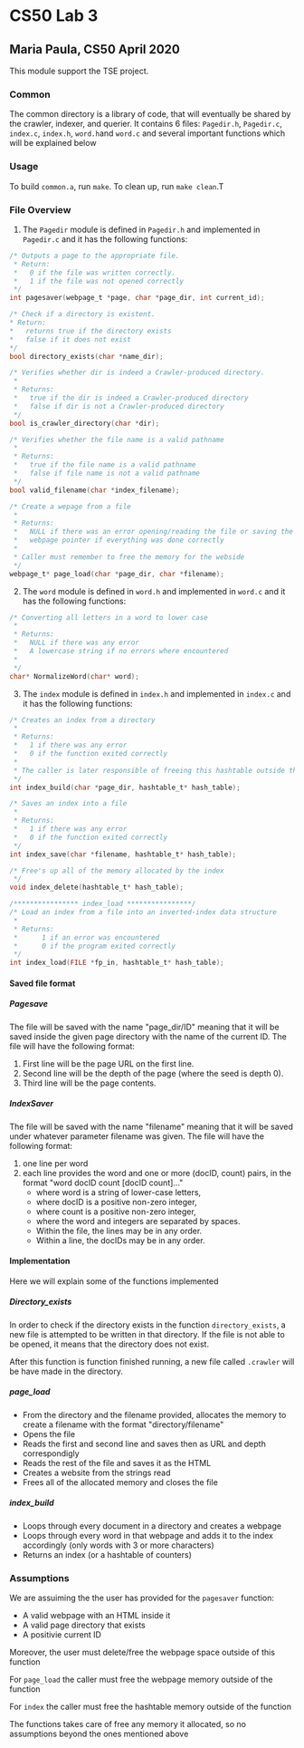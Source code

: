 # CS50 Lab 3
## Maria Paula, CS50 April 2020

This module support the TSE project.

### Common

The common directory is a library of code, that will eventually be shared by the crawler, indexer, and querier.
It contains 6 files: `Pagedir.h`, `Pagedir.c`, `index.c`, `index.h`, `word.h`and `word.c` and several important functions which will be explained below

### Usage
To build `common.a`, run `make`. 
To clean up, run `make clean`.T

### File Overview

1. The ``Pagedir`` module is defined in `Pagedir.h` and implemented in `Pagedir.c` and it has the following functions:

```c
/* Outputs a page to the appropriate file.
 * Return:
 *   0 if the file was written correctly.
 *   1 if the file was not opened correctly
 */
int pagesaver(webpage_t *page, char *page_dir, int current_id);

/* Check if a directory is existent.
* Return:
*   returns true if the directory exists
*   false if it does not exist 
*/
bool directory_exists(char *name_dir); 

/* Verifies whether dir is indeed a Crawler-produced directory.
 *
 * Returns:
 *   true if the dir is indeed a Crawler-produced directory
 *   false if dir is not a Crawler-produced directory
 */
bool is_crawler_directory(char *dir);

/* Verifies whether the file name is a valid pathname
 *
 * Returns:
 *   true if the file name is a valid pathname
 *   false if file name is not a valid pathname
 */
bool valid_filename(char *index_filename);

/* Create a wepage from a file
 *
 * Returns:
 *   NULL if there was an error opening/reading the file or saving the website
 *   webpage pointer if everything was done correctly
 * 
 * Caller must remember to free the memory for the webside
 */
webpage_t* page_load(char *page_dir, char *filename);
```

2. The ``word`` module is defined in `word.h` and implemented in `word.c` and it has the following functions:

```c
/* Converting all letters in a word to lower case
 *
 * Returns:
 *   NULL if there was any error
 *   A lowercase string if no errors where encountered
 *
 */
char* NormalizeWord(char* word); 
```

3. The ``index`` module is defined in `index.h` and implemented in `index.c` and it has the following functions:

```c
/* Creates an index from a directory
 *
 * Returns:
 *   1 if there was any error
 *   0 if the function exited correctly
 * 
 * The caller is later responsible of freeing this hashtable outside the function
 */
int index_build(char *page_dir, hashtable_t* hash_table);

/* Saves an index into a file
 *
 * Returns:
 *   1 if there was any error
 *   0 if the function exited correctly
 */
int index_save(char *filename, hashtable_t* hash_table);

/* Free's up all of the memory allocated by the index
 */
void index_delete(hashtable_t* hash_table);

/**************** index_load ****************/
/* Load an index from a file into an inverted-index data structure
 *
 * Returns:
 *      1 if an error was encountered
 *      0 if the program exited correctly 
 */
int index_load(FILE *fp_in, hashtable_t* hash_table);
```

#### Saved file format 

##### Pagesave
The file will be saved with the name "page_dir/ID" meaning that it will be saved inside the given page directory with the name of the current ID. The file will have the following format:
1. First line will be the page URL on the first line.
2. Second line will be the depth of the page (where the seed is depth 0).
3. Third line will be the page contents.

##### IndexSaver
The file will be saved with the name "filename" meaning that it will be saved under whatever parameter filename was given. The file will have the following format:

1. one line per word
2. each line provides the word and one or more (docID, count) pairs, in the format "word docID count [docID count]…"
    - where word is a string of lower-case letters,
    - where docID is a positive non-zero integer,
    - where count is a positive non-zero integer,
    - where the word and integers are separated by spaces.
    - Within the file, the lines may be in any order.
    - Within a line, the docIDs may be in any order.

#### Implementation
Here we will explain some of the functions implemented

##### Directory_exists
In order to check if the directory exists in the function `directory_exists`, a new file is attempted to be written in that directory. If the file is not able to be opened, it means that the directory does not exist. 

After this function is function finished running, a new file called `.crawler` will be have made in the directory. 

##### page_load
- From the directory and the filename provided, allocates the memory to create a filename with the format "directory/filename"
- Opens the file
- Reads the first and second line and saves then as URL and depth correspondigly
- Reads the rest of the file and saves it as the HTML 
- Creates a website from the strings read
- Frees all of the allocated memory and closes the file

##### index_build
- Loops through every document in a directory and creates a webpage
- Loops through every word in that webpage and adds it to the index accordingly (only words with 3 or more characters)
- Returns an index (or a hashtable of counters)

### Assumptions

We are assuiming the the user has provided for the `pagesaver` function:
- A valid webpage with an HTML inside it 
- A valid page directory that exists 
- A positivie current ID

Moreover, the user must delete/free the webpage space outside of this function

For `page_load` the caller must free the webpage memory outside of the function

For `index` the caller must free the hashtable memory outside of the function

The functions takes care of free any memory it allocated, so no assumptions beyond the ones mentioned above
